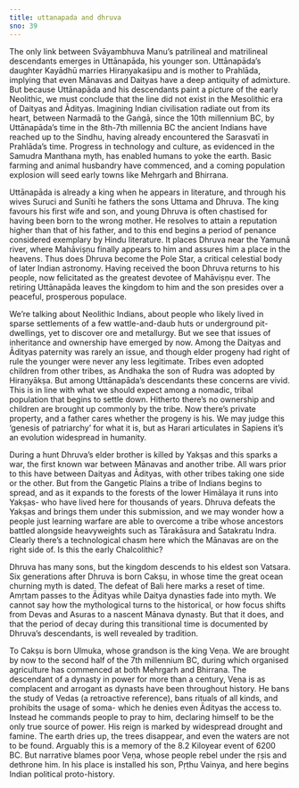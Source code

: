 ```yaml
---
title: uttanapada and dhruva
sno: 39
---
```


The only link between Svāyambhuva Manu’s patrilineal and matrilineal descendants emerges in Uttānapāda, his younger son. Uttānapāda’s daughter Kayādhū marries Hiraṇyakaśipu and is mother to Prahlāda, implying that even Mānavas and Daityas have a deep antiquity of admixture. But because Uttānapāda and his descendants paint a picture of the early Neolithic, we must conclude that the line did not exist in the Mesolithic era of Daityas and Ādityas. Imagining Indian civilisation radiate out from its heart, between Narmadā to the Gaṅgā, since the 10th millennium BC, by Uttānapāda’s time in the 8th-7th millennia BC the ancient Indians have reached up to the Sindhu, having already encountered the Sarasvatī in Prahlāda’s time. Progress in technology and culture, as evidenced in the Samudra Manthana myth, has enabled humans to yoke the earth. Basic farming and animal husbandry have commenced, and a coming population explosion will seed early towns like Mehrgarh and Bhirrana.

Uttānapāda is already a king when he appears in literature, and through his wives Suruci and Sunīti he fathers the sons Uttama and Dhruva. The king favours his first wife and son, and young Dhruva is often chastised for having been born to the wrong mother. He resolves to attain a reputation higher than that of his father, and to this end begins a period of penance considered exemplary by Hindu literature. It places Dhruva near the Yamunā river, where Mahāviṣṇu finally appears to him and assures him a place in the heavens. Thus does Dhruva become the Pole Star, a critical celestial body of later Indian astronomy. Having received the boon Dhruva returns to his people, now felicitated as the greatest devotee of Mahāviṣṇu ever. The retiring Uttānapāda leaves the kingdom to him and the son presides over a peaceful, prosperous populace.

We’re talking about Neolithic Indians, about people who likely lived in sparse settlements of a few wattle-and-daub huts or underground pit-dwellings, yet to discover ore and metallurgy. But we see that issues of inheritance and ownership have emerged by now. Among the Daityas and Ādityas paternity was rarely an issue, and though elder progeny had right of rule the younger were never any less legitimate. Tribes even adopted children from other tribes, as Andhaka the son of Rudra was adopted by Hiraṇyākṣa. But among Uttānapāda’s descendants these concerns are vivid. This is in line with what we should expect among a nomadic, tribal population that begins to settle down. Hitherto there’s no ownership and children are brought up commonly by the tribe. Now there’s private property, and a father cares whether the progeny is his. We may judge this ‘genesis of patriarchy’ for what it is, but as Harari articulates in Sapiens it’s an evolution widespread in humanity.

During a hunt Dhruva’s elder brother is killed by Yakṣas and this sparks a war, the first known war between Mānavas and another tribe. All wars prior to this have between Daityas and Ādityas, with other tribes taking one side or the other. But from the Gangetic Plains a tribe of Indians begins to spread, and as it expands to the forests of the lower Himālaya it runs into Yakṣas- who have lived here for thousands of years. Dhruva defeats the Yakṣas and brings them under this submission, and we may wonder how a people just learning warfare are able to overcome a tribe whose ancestors battled alongside heavyweights such as Tārakāsura and Śatakratu Indra. Clearly there’s a technological chasm here which the Mānavas are on the right side of. Is this the early Chalcolithic?

Dhruva has many sons, but the kingdom descends to his eldest son Vatsara. Six generations after Dhruva is born Cakṣu, in whose time the great ocean churning myth is dated. The defeat of Bali here marks a reset of time. Amṛtam passes to the Ādityas while Daitya dynasties fade into myth. We cannot say how the mythological turns to the historical, or how focus shifts from Devas and Asuras to a nascent Mānava dynasty. But that it does, and that the period of decay during this transitional time is documented by Dhruva’s descendants, is well revealed by tradition.

To Cakṣu is born Ulmuka, whose grandson is the king Veṇa. We are brought by now to the second half of the 7th millennium BC, during which organised agriculture has commenced at both Mehrgarh and Bhirrana. The descendant of a dynasty in power for more than a century, Veṇa is as complacent and arrogant as dynasts have been throughout history. He bans the study of Vedas (a retroactive reference), bans rituals of all kinds, and prohibits the usage of soma- which he denies even Ādityas the access to. Instead he commands people to pray to him, declaring himself to be the only true source of power. His reign is marked by widespread drought and famine. The earth dries up, the trees disappear, and even the waters are not to be found. Arguably this is a memory of the 8.2 Kiloyear event of 6200 BC. But narrative blames poor Veṇa, whose people rebel under the ṛṣis and dethrone him. In his place is installed his son, Pṛthu Vainya, and here begins Indian political proto-history.